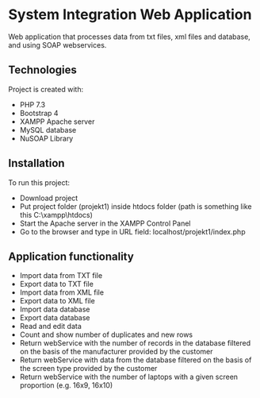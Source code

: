 # System Integration Web Application
Web application that processes data from txt files, xml files and database, and using SOAP webservices.
	
## Technologies
Project is created with:
* PHP 7.3
* Bootstrap 4
* XAMPP Apache server
* MySQL database
* NuSOAP Library
	
## Installation
To run this project:

* Download project
* Put project folder (projekt1) inside htdocs folder (path is something like this C:\xampp\htdocs)
* Start the Apache server in the XAMPP Control Panel
* Go to the browser and type in URL field: localhost/projekt1/index.php

## Application functionality
* Import data from TXT file
* Export data to TXT file
* Import data from XML file
* Export data to XML file
* Import data database
* Export data database
* Read and edit data
* Count and show number of duplicates and new rows
* Return webService with the number of records in the database filtered on the basis of the manufacturer provided by the customer
* Return webService with data from the database filtered on the basis of the screen type provided by the customer
* Return webService with the number of laptops with a given screen proportion (e.g. 16x9, 16x10)

